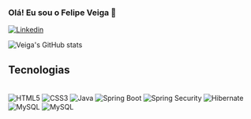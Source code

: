 ### Olá! Eu sou o Felipe Veiga 👋

[![Linkedin](https://img.shields.io/badge/LinkedIn-0077B5?style=for-the-badge&logo=linkedin&logoColor=white)](https://www.linkedin.com/in/felipe-veiga-929835211/)

![Veiga's GitHub stats](https://github-readme-stats.vercel.app/api?username=FelipeVVSilva&show_icons=true&theme=highcontrast)

## Tecnologias

<div style="display: inline_block"><br>
  <img align="center" alt="HTML5" src="https://img.shields.io/badge/HTML5-E34F26?style=for-the-badge&logo=html5&logoColor=white"></img>
  <img align="center" alt="CSS3" src="https://img.shields.io/badge/CSS3-1572B6?style=for-the-badge&logo=css3&logoColor=white"></img>
  <img align="center" alt="Java" src="https://img.shields.io/badge/Java-ED8B00?style=for-the-badge&logo=openjdk&logoColor=white"></img>
  <img align="center" alt="Spring Boot" src="https://img.shields.io/badge/Spring-6DB33F?style=for-the-badge&logo=spring&logoColor=white"></img>
  <img align="center" alt="Spring Security" src="https://img.shields.io/badge/Spring_Security-6DB33F?style=for-the-badge&logo=Spring-Security&logoColor=white"></img>
  <img align="center" alt="Hibernate" src="https://img.shields.io/badge/Hibernate-59666C?style=for-the-badge&logo=Hibernate&logoColor=white"></img>
  <img align="center" alt="MySQL" src="https://img.shields.io/badge/MySQL-005C84?style=for-the-badge&logo=mysql&logoColor=white"></img>
  <img align="center" alt="MySQL" src="https://img.shields.io/badge/json%20web%20tokens-323330?style=for-the-badge&logo=json-web-tokens&logoColor=pink"></img>
</div>
